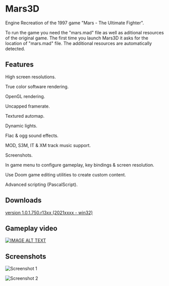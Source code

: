 # Mars3D
Engine Recreation of the 1997 game "Mars - The Ultimate Fighter".

To run the game you need the "mars.mad" file as well as aditional resources of the original game. 
The first time you launch Mars3D it asks for the location of "mars.mad" file. The additional resources are automatically detected.

## Features
High screen resolutions.

True color software rendering.

OpenGL rendering.

Uncapped framerate.

Textured automap.

Dynamic lights.

Flac & ogg sound effects.

MOD, S3M, IT & XM track music support.

Screenshots.

In game menu to configure gameplay, key bindings & screen resolution.

Use Doom game editing utilities to create custom content.

Advanced scripting (PascalScript).

## Downloads
[version 1.0.1.750.r13xx (2021xxxx - win32)](https://sourceforge.net/projects/mars3d/files/....)


## Gameplay video

[![IMAGE ALT TEXT](http://img.youtube.com/vi/5aY8fUxg5iQ/0.jpg)](http://www.youtube.com/watch?v=5aY8fUxg5iQ "Mars3D - Gameplay video")


## Screenshots

![Screenshot 1](https://i.postimg.cc/Hk3GSNg0/SSHOT-Mars3-D-20211110-152759232.png "Screenshot 1")

![Screenshot 2](https://i.postimg.cc/W44Bx7NB/SSHOT-Mars3-D-20211110-152833190.png "Screenshot 2")

